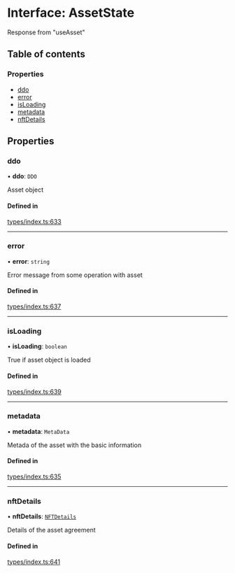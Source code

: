 # Interface: AssetState

Response from "useAsset"

## Table of contents

### Properties

- [ddo](AssetState.md#ddo)
- [error](AssetState.md#error)
- [isLoading](AssetState.md#isloading)
- [metadata](AssetState.md#metadata)
- [nftDetails](AssetState.md#nftdetails)

## Properties

### ddo

• **ddo**: `DDO`

Asset object

#### Defined in

[types/index.ts:633](https://github.com/nevermined-io/components-catalog/blob/19ccca5/lib/src/types/index.ts#L633)

___

### error

• **error**: `string`

Error message from some operation with asset

#### Defined in

[types/index.ts:637](https://github.com/nevermined-io/components-catalog/blob/19ccca5/lib/src/types/index.ts#L637)

___

### isLoading

• **isLoading**: `boolean`

True if asset object is loaded

#### Defined in

[types/index.ts:639](https://github.com/nevermined-io/components-catalog/blob/19ccca5/lib/src/types/index.ts#L639)

___

### metadata

• **metadata**: `MetaData`

Metada of the asset with the basic information

#### Defined in

[types/index.ts:635](https://github.com/nevermined-io/components-catalog/blob/19ccca5/lib/src/types/index.ts#L635)

___

### nftDetails

• **nftDetails**: [`NFTDetails`](NFTDetails.md)

Details of the asset agreement

#### Defined in

[types/index.ts:641](https://github.com/nevermined-io/components-catalog/blob/19ccca5/lib/src/types/index.ts#L641)

